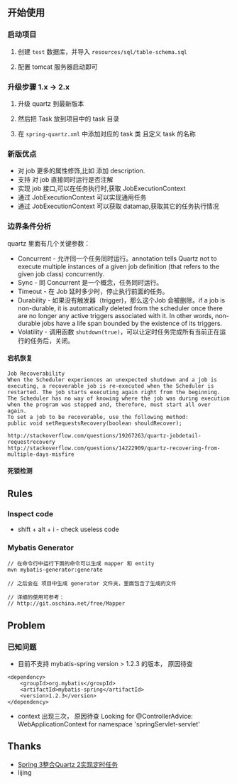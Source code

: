 ## 开始使用

### 启动项目

1. 创建 `test` 数据库，并导入 `resources/sql/table-schema.sql`

2. 配置 tomcat 服务器启动即可



### 升级步骤 1.x -> 2.x

1. 升级 quartz 到最新版本

2. 然后把 Task 放到项目中的 task 目录

3. 在 `spring-quartz.xml` 中添加对应的 task 类 且定义 task 的名称


### 新版优点
- 对 job 更多的属性修饰,比如 添加 description.
- 支持 对 job 直接同时运行是否注解
- 实现 job 接口,可以在任务执行时,获取 JobExecutionContext
- 通过 JobExecutionContext 可以实现通用任务
- 通过 JobExecutionContext 可以获取 datamap,获取其它的任务执行情况



### 边界条件分析
quartz 里面有几个关键参数：
- Concurrent - 允许同一个任务同时运行。annotation tells Quartz not to execute multiple instances of a given job definition (that refers to the given job class) concurrently.
- Sync - 同 Concurrent 是一个概念，任务同时运行。
- Timeout - 在 Job 延时多少时，停止执行前面的任务。
- Durability - 如果没有触发器（trigger)，那么这个Job 会被删除。if a job is non-durable, it is automatically deleted from the scheduler once there are no longer any active triggers associated with it. In other words, non-durable jobs have a life span bounded by the existence of its triggers.
- Volatility - 调用函数 `shutdown(true)`，可以让定时任务完成所有当前正在运行的任务后，关闭。

#### 宕机恢复
```
Job Recoverability
When the Scheduler experiences an unexpected shutdown and a job is executing, a recoverable job is re-executed when the Scheduler is restarted. The job starts executing again right from the beginning. The Scheduler has no way of knowing where the job was during execution when the program was stopped and, therefore, must start all over again.
To set a job to be recoverable, use the following method:
public void setRequestsRecovery(boolean shouldRecover);

http://stackoverflow.com/questions/19267263/quartz-jobdetail-requestrecovery
http://stackoverflow.com/questions/14222909/quartz-recovering-from-multiple-days-misfire
```

#### 死锁检测




## Rules

### Inspect code
- shift + alt + i - check useless code

### Mybatis Generator
```
// 在命令行中运行下面的命令可以生成 mapper 和 entity
mvn mybatis-generator:generate

// 之后会在 项目中生成 generator 文件夹，里面包含了生成的文件

// 详细的使用可参考：
// http://git.oschina.net/free/Mapper
```



## Problem

### 已知问题

- 目前不支持 mybatis-spring version > 1.2.3 的版本， 原因待查
```
<dependency>
    <groupId>org.mybatis</groupId>
    <artifactId>mybatis-spring</artifactId>
    <version>1.2.3</version>
</dependency>
```

- context 出现三次， 原因待查
Looking for @ControllerAdvice: WebApplicationContext for namespace 'springServlet-servlet'

## Thanks

- [Spring 3整合Quartz 2实现定时任务](http://www.dexcoder.com/selfly/article/308)
- lijing




